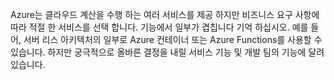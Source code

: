Azure는 클라우드 계산을 수행 하는 여러 서비스를 제공 하지만 비즈니스 요구 사항에 따라 적절 한 서비스를 선택 합니다. 기능에서 일부가 겹칩니다 기억 하십시오. 예를 들어, 서버 리스 아키텍처의 일부로 Azure 컨테이너 또는 Azure Functions를 사용할 수 있습니다. 하지만 궁극적으로 올바른 결정을 내릴 서비스 기능 및 개발 팀의 기능에 달려 있습니다.